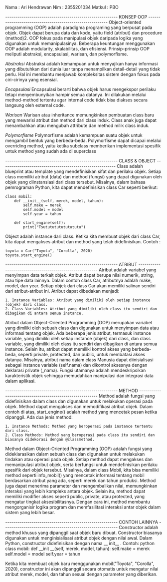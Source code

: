 Nama    : Ari Hendrawan
Nim     : 2355201034
Matkul  : PBO

-------------------------------------------------------- KONSEP OOP ---------------------------------------------------------
Object-oriented programming (OOP) adalah paradigma programing yang berpusat pada objek. Objek dapat berupa data dan kode, yaitu field (atribut) dan procedure (method)2. OOP fokus pada manipulasi objek daripada logika yang digunakan untuk memanipulasinya. Beberapa keuntungan menggunakan OOP adalah modularity, skalabilitas, dan efisiensi. Prinsip-prinsip OOP meliputi abstraksi, encapsulasi, warisan, dan polymorfisme.

*Abstraksi*
Abstraksi adalah kemampuan untuk menyajikan hanya informasi yang dibutuhkan dari dunia luar tanpa menampilkan detail-detail yang tidak perlu. Hal ini membantu menjawab kompleksitas sistem dengan fokus pada ciri-cirinya yang esensial.

*Encapsulasi*
Encapsulasi berarti bahwa objek harus mengekspor perilaku tetapi menyembunyikan hampir semua datanya. Ini dilakukan melalui method-method tertentu agar internal code tidak bisa diakses secara langsung oleh external code.

*Warisan*
Warisan atau inheritance memungkinkan pembuatan class baru yang mewarisi atribut dan method dari class induk. Class anak juga dapat menambahkan atau mengubah attribute dan method milik class induk.

*Polymorfisme*
Polymorfisme adalah kemampuan suatu objek untuk mengambil bentuk yang berbeda-beda. Polymorfisme dapat dicapai melalui overriding method, yaitu ketika subclass memberikan implementasi spesifik untuk method yang sudah ada di superclass


-------------------------------------------------------- CLASS & OBJECT ---------------------------------------------------------
Class adalah blueprint atau template yang mendefinisikan sifat dan perilaku objek. Setiap class memiliki atribut (data) dan method (fungsi) yang dapat digunakan oleh objek yang diinstansiasi dari class tersebut. Misalnya, dalam bahasa pemrograman Python, kita dapat mendefinisikan class Car seperti berikut:

    class mobil:
        def __init__(self, merek, model, tahun):
            self.make = merek
            self.model = model
            self.year = tahun

        def start_engine(self):
            print("Tsututututututututu")

Object adalah instance dari class. Ketika kita membuat objek dari class Car, kita dapat mengakses atribut dan method yang telah didefinisikan.
Contoh :

    toyota = Car("Toyota", "Corolla", 2020)
    toyota.start_engine()  

-------------------------------------------------------- ATRIBUT ---------------------------------------------------------
Atribut adalah variabel yang menyimpan data terkait objek. Atribut dapat berupa nilai numerik, string, atau tipe data lainnya. Dalam contoh class Car, atributnya adalah make, model, dan year. Setiap objek dari class Car akan memiliki salinan sendiri dari atribut-atribut ini.
Atribut dapat dibedakan menjadi:

    1. Instance Variables: Atribut yang dimiliki oleh setiap instance (objek) dari class.
    2. Class Variables: Atribut yang dimiliki oleh class itu sendiri dan dibagikan di antara semua instance.

Atribut dalam Object-Oriented Programming (OOP) merupakan variabel yang dimiliki oleh sebuah class dan digunakan untuk menyimpan data atau informasi tentang objek. Ada beberapa jenis atribut, termasuk instance variable, yang dimiliki oleh setiap instance (objek) dari class, dan class variable, yang dimiliki oleh class itu sendiri dan dibagikan di antara semua instance. Selain itu, atribut dapat memiliki kontrol akses yang berbeda-beda, seperti private, protected, dan public, untuk membatasi akses datanya. Misalnya, atribut nama dalam class Manusia dapat diinisialisasi sebagai instance variable (self.nama) dan dikontrol aksesnya dengan deklarasi private (_nama). Fungsi utamanya adalah mendeskripsikan karakteristik objek sehingga memudahkan manipulasi dan integrasi data dalam aplikasi.

-------------------------------------------------------- METHOD ---------------------------------------------------------
Method adalah fungsi yang didefinisikan dalam class dan digunakan untuk melakukan operasi pada objek. Method dapat mengakses dan memodifikasi atribut objek. Dalam contoh di atas, start_engine() adalah method yang mencetak pesan ketika dipanggil.
Ada dua jenis method:

    1. Instance Methods: Method yang beroperasi pada instance tertentu dari class.
    2. Class Methods: Method yang beroperasi pada class itu sendiri dan biasanya didekorasi dengan @classmethod.

Method dalam Object-Oriented Programming (OOP) adalah fungsi yang dideklarasikan dalam sebuah class dan digunakan untuk melakukan tindakan atau operasi pada objek. Setiap method dapat mengakses dan memanipulasi atribut objek, serta berfungsi untuk mendefinisikan perilaku spesifik dari objek tersebut. Misalnya, dalam class Mobil, kita bisa memiliki method seperti info_mobil() yang mencetak informasi tentang mobil berdasarkan atribut yang ada, seperti merek dan tahun produksi. Method juga dapat menerima parameter dan mengembalikan nilai, memungkinkan interaksi yang lebih kompleks antara objek. Selain itu, method dapat memiliki modifier akses seperti public, private, atau protected, yang mengatur tingkat aksesibilitasnya. Dengan cara ini, method membantu mengorganisir logika program dan memfasilitasi interaksi antar objek dalam sistem yang lebih besar.

-------------------------------------------------------- CONTOH LAINNYA ---------------------------------------------------------
Constructor adalah method khusus yang dipanggil saat objek baru dibuat. Constructor biasanya digunakan untuk menginisialisasi atribut objek dengan nilai awal. Dalam Python, constructor didefinisikan dengan nama __ init__ . Contoh:
python
    class mobil:
        def __init __(self, merek, model, tahun):
            self.make = merek
            self.model = model
            self.year = tahun

Ketika kita membuat objek baru menggunakan mobil("Toyota", "Corolla", 2020), constructor ini akan dipanggil secara otomatis untuk mengatur nilai atribut merek, model, dan tahun sesuai dengan parameter yang diberikan.